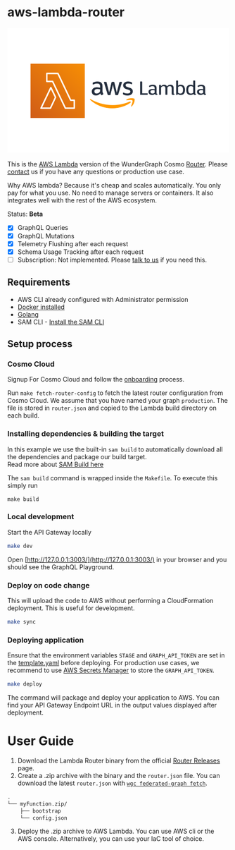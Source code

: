 # aws-lambda-router

<p align="center">
<img width="550" src="./cover.png"/>
</p>

This is the [AWS Lambda](https://aws.amazon.com/lambda/) version of the WunderGraph Cosmo [Router](https://wundergraph.com/cosmo/features/router). Please [contact](https://wundergraph.com/contact/sales) us if you have any questions or production use case.

Why AWS lambda? Because it's cheap and scales automatically. You only pay for what you use. No need to manage servers or containers. It also integrates well with the rest of the AWS ecosystem.

Status: **Beta**

- [X] GraphQL Queries
- [X] GraphQL Mutations
- [X] Telemetry Flushing after each request
- [X] Schema Usage Tracking after each request
- [ ] Subscription: Not implemented. Please [talk to us](https://wundergraph.com/contact/sales) if you need this.

## Requirements

* AWS CLI already configured with Administrator permission
* [Docker installed](https://www.docker.com/community-edition)
* [Golang](https://golang.org)
* SAM CLI - [Install the SAM CLI](https://docs.aws.amazon.com/serverless-application-model/latest/developerguide/serverless-sam-cli-install.html)

## Setup process

### Cosmo Cloud

Signup For Cosmo Cloud and follow the [onboarding](https://cosmo-docs.wundergraph.com/tutorial/cosmo-cloud-onboarding) process.

Run `make fetch-router-config` to fetch the latest router configuration from Cosmo Cloud. We assume that you have named your graph `production`.
The file is stored in `router.json` and copied to the Lambda build directory on each build.

### Installing dependencies & building the target 

In this example we use the built-in `sam build` to automatically download all the dependencies and package our build target.   
Read more about [SAM Build here](https://docs.aws.amazon.com/serverless-application-model/latest/developerguide/sam-cli-command-reference-sam-build.html) 

The `sam build` command is wrapped inside the `Makefile`. To execute this simply run
 
```shell
make build
```

### Local development

Start the API Gateway locally

```bash
make dev
```

Open [http://127.0.0.1:3003/](http://127.0.0.1:3003/) in your browser and you should see the GraphQL Playground.

### Deploy on code change

This will upload the code to AWS without performing a CloudFormation deployment. This is useful for development.

```bash
make sync
```

### Deploying application

Ensure that the environment variables `STAGE` and `GRAPH_API_TOKEN` are set in the [template.yaml](template.yaml) before deploying. For production use cases, we recommend to use [AWS Secrets Manager](https://aws.amazon.com/secrets-manager/) to store the `GRAPH_API_TOKEN`.

```bash
make deploy
```

The command will package and deploy your application to AWS.
You can find your API Gateway Endpoint URL in the output values displayed after deployment.

# User Guide

1. Download the Lambda Router binary from the official [Router Releases](https://github.com/wundergraph/cosmo/releases?q=aws-lambda-router&expanded=true) page.
2. Create a .zip archive with the binary and the `router.json` file. You can download the latest `router.json` with [`wgc federated-graph fetch`](https://cosmo-docs.wundergraph.com/cli/federated-graph/fetch).
```
.
└── myFunction.zip/
    ├── bootstrap
    └── config.json
```
3. Deploy the .zip archive to AWS Lambda. You can use AWS cli or the AWS console. Alternatively, you can use your IaC tool of choice.
